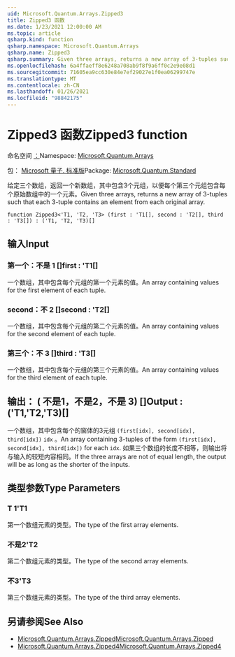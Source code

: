 ```yaml
---
uid: Microsoft.Quantum.Arrays.Zipped3
title: Zipped3 函数
ms.date: 1/23/2021 12:00:00 AM
ms.topic: article
qsharp.kind: function
qsharp.namespace: Microsoft.Quantum.Arrays
qsharp.name: Zipped3
qsharp.summary: Given three arrays, returns a new array of 3-tuples such that each 3-tuple contains an element from each original array.
ms.openlocfilehash: 6a4ffaeff8e6248a708ab9f8f9a6ff0c2e9e08d1
ms.sourcegitcommit: 71605ea9cc630e84e7ef29027e1f0ea06299747e
ms.translationtype: MT
ms.contentlocale: zh-CN
ms.lasthandoff: 01/26/2021
ms.locfileid: "98842175"
---
```

# <a name="zipped3-function"></a><span data-ttu-id="f9b61-102">Zipped3 函数</span><span class="sxs-lookup"><span data-stu-id="f9b61-102">Zipped3 function</span></span>

<span data-ttu-id="f9b61-103">命名空间 [：](xref:Microsoft.Quantum.Arrays)</span><span class="sxs-lookup"><span data-stu-id="f9b61-103">Namespace: [Microsoft.Quantum.Arrays](xref:Microsoft.Quantum.Arrays)</span></span>

<span data-ttu-id="f9b61-104">包： [Microsoft 量子. 标准版](https://nuget.org/packages/Microsoft.Quantum.Standard)</span><span class="sxs-lookup"><span data-stu-id="f9b61-104">Package: [Microsoft.Quantum.Standard](https://nuget.org/packages/Microsoft.Quantum.Standard)</span></span>


<span data-ttu-id="f9b61-105">给定三个数组，返回一个新数组，其中包含3个元组，以便每个第三个元组包含每个原始数组中的一个元素。</span><span class="sxs-lookup"><span data-stu-id="f9b61-105">Given three arrays, returns a new array of 3-tuples such that each 3-tuple contains an element from each original array.</span></span>

```qsharp
function Zipped3<'T1, 'T2, 'T3> (first : 'T1[], second : 'T2[], third : 'T3[]) : ('T1, 'T2, 'T3)[]
```


## <a name="input"></a><span data-ttu-id="f9b61-106">输入</span><span class="sxs-lookup"><span data-stu-id="f9b61-106">Input</span></span>

### <a name="first--t1"></a><span data-ttu-id="f9b61-107">第一个：不是 1 []</span><span class="sxs-lookup"><span data-stu-id="f9b61-107">first : 'T1[]</span></span>

<span data-ttu-id="f9b61-108">一个数组，其中包含每个元组的第一个元素的值。</span><span class="sxs-lookup"><span data-stu-id="f9b61-108">An array containing values for the first element of each tuple.</span></span>


### <a name="second--t2"></a><span data-ttu-id="f9b61-109">second：不 2 []</span><span class="sxs-lookup"><span data-stu-id="f9b61-109">second : 'T2[]</span></span>

<span data-ttu-id="f9b61-110">一个数组，其中包含每个元组的第二个元素的值。</span><span class="sxs-lookup"><span data-stu-id="f9b61-110">An array containing values for the second element of each tuple.</span></span>


### <a name="third--t3"></a><span data-ttu-id="f9b61-111">第三个：不 3 []</span><span class="sxs-lookup"><span data-stu-id="f9b61-111">third : 'T3[]</span></span>

<span data-ttu-id="f9b61-112">一个数组，其中包含每个元组的第三个元素的值。</span><span class="sxs-lookup"><span data-stu-id="f9b61-112">An array containing values for the third element of each tuple.</span></span>



## <a name="output--t1t2t3"></a><span data-ttu-id="f9b61-113">输出： ( 不是1，不是2，不是 3) []</span><span class="sxs-lookup"><span data-stu-id="f9b61-113">Output : ('T1,'T2,'T3)[]</span></span>

<span data-ttu-id="f9b61-114">一个数组，其中包含每个的窗体的3元组 `(first[idx], second[idx], third[idx])` `idx` 。</span><span class="sxs-lookup"><span data-stu-id="f9b61-114">An array containing 3-tuples of the form `(first[idx], second[idx], third[idx])` for each `idx`.</span></span> <span data-ttu-id="f9b61-115">如果三个数组的长度不相等，则输出将与输入的较短内容相同。</span><span class="sxs-lookup"><span data-stu-id="f9b61-115">If the three arrays are not of equal length, the output will be as long as the shorter of the inputs.</span></span>

## <a name="type-parameters"></a><span data-ttu-id="f9b61-116">类型参数</span><span class="sxs-lookup"><span data-stu-id="f9b61-116">Type Parameters</span></span>

### <a name="t1"></a><span data-ttu-id="f9b61-117">T 1</span><span class="sxs-lookup"><span data-stu-id="f9b61-117">'T1</span></span>

<span data-ttu-id="f9b61-118">第一个数组元素的类型。</span><span class="sxs-lookup"><span data-stu-id="f9b61-118">The type of the first array elements.</span></span>
### <a name="t2"></a><span data-ttu-id="f9b61-119">不是2</span><span class="sxs-lookup"><span data-stu-id="f9b61-119">'T2</span></span>

<span data-ttu-id="f9b61-120">第二个数组元素的类型。</span><span class="sxs-lookup"><span data-stu-id="f9b61-120">The type of the second array elements.</span></span>
### <a name="t3"></a><span data-ttu-id="f9b61-121">不3</span><span class="sxs-lookup"><span data-stu-id="f9b61-121">'T3</span></span>

<span data-ttu-id="f9b61-122">第三个数组元素的类型。</span><span class="sxs-lookup"><span data-stu-id="f9b61-122">The type of the third array elements.</span></span>

## <a name="see-also"></a><span data-ttu-id="f9b61-123">另请参阅</span><span class="sxs-lookup"><span data-stu-id="f9b61-123">See Also</span></span>

- [<span data-ttu-id="f9b61-124">Microsoft.Quantum.Arrays.Zipped</span><span class="sxs-lookup"><span data-stu-id="f9b61-124">Microsoft.Quantum.Arrays.Zipped</span></span>](xref:Microsoft.Quantum.Arrays.Zipped)
- [<span data-ttu-id="f9b61-125">Microsoft.Quantum.Arrays.Zipped4</span><span class="sxs-lookup"><span data-stu-id="f9b61-125">Microsoft.Quantum.Arrays.Zipped4</span></span>](xref:Microsoft.Quantum.Arrays.Zipped4)